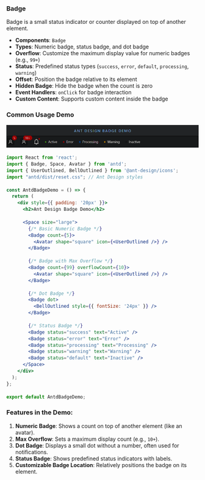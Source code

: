 ### Badge

Badge is a small status indicator or counter displayed on top of another element.

- **Components**: `Badge`
- **Types**: Numeric badge, status badge, and dot badge
- **Overflow**: Customize the maximum display value for numeric badges (e.g., `99+`)
- **Status**: Predefined status types (`success`, `error`, `default`, `processing`, `warning`)
- **Offset**: Position the badge relative to its element
- **Hidden Badge**: Hide the badge when the count is zero
- **Event Handlers**: `onClick` for badge interaction
- **Custom Content**: Supports custom content inside the badge

### Common Usage Demo

![image-20241120213646100](assets/image-20241120213646100.png)

```jsx
import React from 'react';
import { Badge, Space, Avatar } from 'antd';
import { UserOutlined, BellOutlined } from '@ant-design/icons';
import "antd/dist/reset.css"; // Ant Design styles

const AntdBadgeDemo = () => {
  return (
    <div style={{ padding: '20px' }}>
      <h2>Ant Design Badge Demo</h2>

      <Space size="large">
        {/* Basic Numeric Badge */}
        <Badge count={5}>
          <Avatar shape="square" icon={<UserOutlined />} />
        </Badge>

        {/* Badge with Max Overflow */}
        <Badge count={99} overflowCount={10}>
          <Avatar shape="square" icon={<UserOutlined />} />
        </Badge>

        {/* Dot Badge */}
        <Badge dot>
          <BellOutlined style={{ fontSize: '24px' }} />
        </Badge>

        {/* Status Badge */}
        <Badge status="success" text="Active" />
        <Badge status="error" text="Error" />
        <Badge status="processing" text="Processing" />
        <Badge status="warning" text="Warning" />
        <Badge status="default" text="Inactive" />
      </Space>
    </div>
  );
};

export default AntdBadgeDemo;
```

### Features in the Demo:
1. **Numeric Badge**: Shows a count on top of another element (like an avatar).
2. **Max Overflow**: Sets a maximum display count (e.g., `10+`).
3. **Dot Badge**: Displays a small dot without a number, often used for notifications.
4. **Status Badge**: Shows predefined status indicators with labels.
5. **Customizable Badge Location**: Relatively positions the badge on its element.